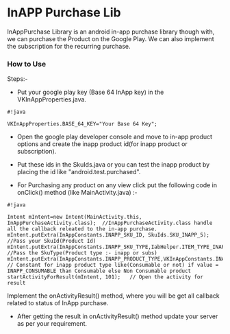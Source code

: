 # InAPP Purchase Lib #

InAppPurchase Library is an android in-app purchase library though with, we can purchase the Product on the Google Play. We can also implement the subscription for the recurring purchase. 

### How to Use ###

Steps:-

* Put your google play key (Base 64 InApp key) in the VKInAppProperties.java.
```
#!java

VKInAppProperties.BASE_64_KEY="Your Base 64 Key";

```

* Open the google play developer console and move to in-app product options and create the inapp product id(for inapp product or subscription).

* Put these ids in the SkuIds.java or you can test the inapp product by placing the id like "android.test.purchased".

* For Purchasing any product on any view click put the following code in onClick() method (like MainActivity.java) :-
    
	
```
#!java

Intent mIntent=new Intent(MainActivity.this, InAppPurchaseActivity.class);  //InAppPurchaseActivity.class handle all the callback releated to the in-app purchase.
mIntent.putExtra(InAppConstants.INAPP_SKU_ID, SkuIds.SKU_INAPP_5);          //Pass your SkuId(Product Id)
mIntent.putExtra(InAppConstants.INAPP_SKU_TYPE,IabHelper.ITEM_TYPE_INAPP);  //Pass the SkuType(Product type :- inapp or subs)
mIntent.putExtra(InAppConstants.INAPP_PRODUCT_TYPE,VKInAppConstants.INAPP_CONSUMABLE);  // Constant for inapp product type like(Consumable or not) if value = INAPP_CONSUMABLE than Consumable else Non Consumable product
startActivityForResult(mIntent, 101); 	// Open the activity for result
```
Implement the onActivityResult() method, where you will be get all callback related to status of InApp purchase.
	
* After getting the result in onActivityResult() method update your server as per your requirement.